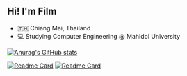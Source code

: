 ## Hi! I'm Film

- 🇹🇭 Chiang Mai, Thailand
- 💻 Studying Computer Engineering @ Mahidol University

[![Anurag's GitHub stats](https://github-readme-stats.vercel.app/api?username=puttipongchut&show_icons=true&theme=dark)](https://github.com/puttipongchut/github-readme-stats)

[![Readme Card](https://github-readme-stats.vercel.app/api/pin/?username=puttipongchut&repo=smarter-edu)](https://github.com/puttipongchut/smarter-edu)
[![Readme Card](https://github-readme-stats.vercel.app/api/pin/?username=northlnwza&repo=insightnet_zfn)](https://github.com/northlnwza/insightnet_zfn)
